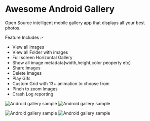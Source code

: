 # Awesome Android Gallery
Open Source intelligent mobile gallery app that displays all your best photos.

Feature Includes :- 

- View all images
- View all Folder with images
- Full screen Horizontal Gallery
- Show all image metadata(width,height,color peoperty etc)
- Share Images
- Delete Images
- Play Gifs
- Custom Grid with 13+ animation to choose from
- Pinch to zoom Images
- Crash Log reporting

 ![Android gallery sample](https://github.com/hiteshsahu/AwesomeAndroid-Gallery/blob/master/Art/gallery_view.png "Flawless allery")
 ![Android gallery sample](https://github.com/hiteshsahu/AwesomeAndroid-Gallery/blob/master/Art/folderView.png "FolderView")

 ![Android gallery sample](https://github.com/hiteshsahu/AwesomeAndroid-Gallery/blob/master/Art/full_screen_gallery.png "Full screen gallery")
 ![Android gallery sample](https://github.com/hiteshsahu/AwesomeAndroid-Gallery/blob/master/Art/image_info.png "Image Info")

